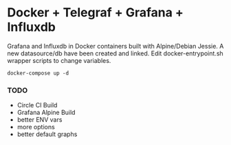 # Docker + Telegraf + Grafana + Influxdb

Grafana and Influxdb in Docker containers built with Alpine/Debian Jessie. A new datasource/db have been created and linked. Edit docker-entrypoint.sh wrapper scripts to change variables.

```
docker-compose up -d
```

### TODO
* Circle CI Build 
* Grafana Alpine Build
* better ENV vars
* more options
* better default graphs
